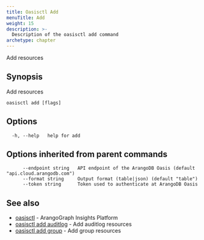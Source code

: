 ```yaml
---
title: Oasisctl Add
menuTitle: Add
weight: 15
description: >-
  Description of the oasisctl add command
archetype: chapter
---
```

Add resources

## Synopsis

Add resources

```
oasisctl add [flags]
```

## Options

```
  -h, --help   help for add
```

## Options inherited from parent commands

```
      --endpoint string   API endpoint of the ArangoDB Oasis (default "api.cloud.arangodb.com")
      --format string     Output format (table|json) (default "table")
      --token string      Token used to authenticate at ArangoDB Oasis
```

## See also

* [oasisctl](../options.md)	 - ArangoGraph Insights Platform
* [oasisctl add auditlog](add-audit-log.md)	 - Add auditlog resources
* [oasisctl add group](add-group.md)	 - Add group resources

